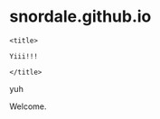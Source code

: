 # snordale.github.io

<html>
  <head>
    
    <title>
    
    Yiii!!!
    
    </title>
    
  </head>
   
   yuh
  <body>
  <p>
  Welcome.
  </p>
  </body>
  
  
  
  
  </html>


